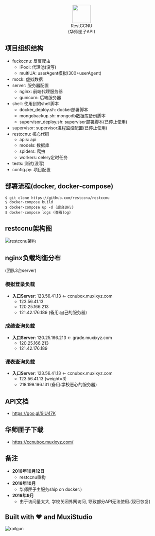 <p align="center">
  <img src="https://avatars1.githubusercontent.com/u/22377500?v=3&s=200" width="60" /><br>RestCCNU<br>{华师匣子API}</br>
</p>

## 项目组织结构

- fuckccnu: 反反爬虫
    - IPool: 代理池(没写)
    - multiUA: userAgent模拟(300+userAgent)
- mock: 虚拟数据
- server: 服务器配置
    - nginx: 前端代理服务器
    - gunicorn: 后端服务器
- shell: 使用到的shell脚本
    - docker_deploy.sh: docker部署脚本
    - mongobackup.sh: mongodb数据库备份脚本
    - supervisor_deploy.sh: supervisor部署脚本(已停止使用)
- supervisor: supervisor进程监控配置(已停止使用)
- restccnu: 核心代码
    - apis: api
    - models: 数据库
    - spiders: 爬虫
    - workers: celery定时任务
- tests: 测试(没写)
- config.py: 项目配置

## 部署流程(docker, docker-compose)

    $ git clone https://github.com/restccnu/restccnu
    $ docker-compose build
    $ docker-compose up -d (后台运行)
    $ docker-compose logs (查看log)

## restccnu架构图
![restccnu架构](https://cloud.githubusercontent.com/assets/10671733/19296662/fcbfccb6-906f-11e6-8c03-adbe5e3e5ba9.png)

## nginx负载均衡分布
(团队3台server)

### 模拟登录负载

+ **入口Server**: 123.56.41.13 <- ccnubox.muxixyz.com
    - 123.56.41.13
    - 120.25.166.213
    - 121.42.176.189 (备用:自己的服务器)

### 成绩查询负载

+ **入口Server**: 120.25.166.213 <- grade.muxixyz.com
    - 120.25.166.213
    - 121.42.176.189

### 课表查询负载

+ **入口Server**: 123.56.41.13 <- ccnubox.muxixyz.com
    - 123.56.41.13 (weight=3)
    - 218.199.196.131 (备用:学校恶心的服务器)

## API文档

+ https://goo.gl/9lU47K

## 华师匣子下载

+ https://ccnubox.muxixyz.com/

## 备注

+ **2016年10月12日**
    - restccnu重构
+ **2016年10月**
    - 华师匣子主服务ship on docker:)
+ **2016年9月**
    - 由于访问量太大, 学校关闭外网访问, 导致部分API无法使用.(现已恢复)

## Built with ❤️  and MuxiStudio
![railgun](https://cloud.githubusercontent.com/assets/10671733/19018598/54b60372-889b-11e6-8622-3b83c2f4da2f.png)
